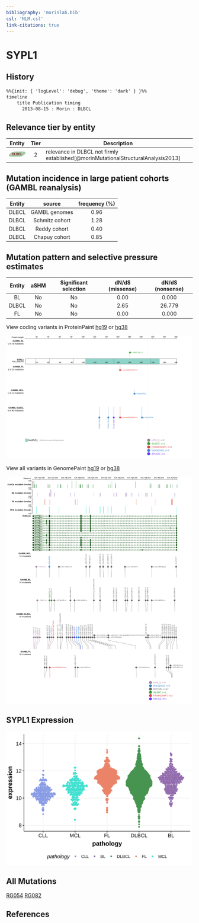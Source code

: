 ```yaml
---
bibliography: 'morinlab.bib'
csl: 'NLM.csl'
link-citations: true
---
```

# SYPL1

## History
```mermaid
%%{init: { 'logLevel': 'debug', 'theme': 'dark' } }%%
timeline
    title Publication timing
      2013-08-15 : Morin : DLBCL
```

## Relevance tier by entity

|Entity|Tier|Description                              |
|:------:|:----:|-----------------------------------------|
|![DLBCL](images/icons/DLBCL_tier2.png) |2   |relevance in DLBCL not firmly established[@morinMutationalStructuralAnalysis2013]|

## Mutation incidence in large patient cohorts (GAMBL reanalysis)

|Entity|source        |frequency (%)|
|:------:|:--------------:|:-------------:|
|DLBCL |GAMBL genomes |0.96         |
|DLBCL |Schmitz cohort|1.28         |
|DLBCL |Reddy cohort  |0.40         |
|DLBCL |Chapuy cohort |0.85         |

## Mutation pattern and selective pressure estimates

|Entity|aSHM|Significant selection|dN/dS (missense)|dN/dS (nonsense)|
|:------:|:----:|:---------------------:|:----------------:|:----------------:|
|BL    |No  |No                   |0.00            | 0.000          |
|DLBCL |No  |No                   |2.65            |26.779          |
|FL    |No  |No                   |0.00            | 0.000          |



View coding variants in ProteinPaint [hg19](https://morinlab.github.io/LLMPP/GAMBL/SYPL1_protein.html)  or [hg38](https://morinlab.github.io/LLMPP/GAMBL/SYPL1_protein_hg38.html)

![](images/proteinpaint/SYPL1_NM_006754.svg)

View all variants in GenomePaint [hg19](https://morinlab.github.io/LLMPP/GAMBL/SYPL1.html)  or [hg38](https://morinlab.github.io/LLMPP/GAMBL/SYPL1_hg38.html)

![](images/proteinpaint/SYPL1.svg)

## SYPL1 Expression
![](images/gene_expression/SYPL1_by_pathology.svg)
<!-- ORIGIN: morinMutationalStructuralAnalysis2013 -->
<!-- DLBCL: morinMutationalStructuralAnalysis2013 -->

## All Mutations

[RG054](https://www.bcgsc.ca/downloads/morinlab/GAMBL/Morin_2013/RG054.html)
[RG082](https://www.bcgsc.ca/downloads/morinlab/GAMBL/Morin_2013/RG082.html)

## References

